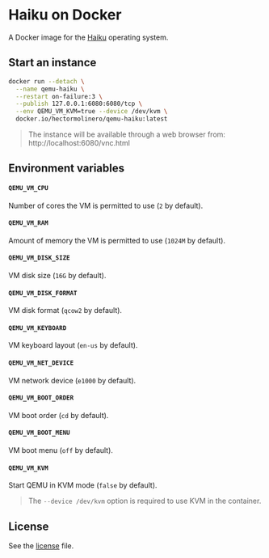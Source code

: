 # Haiku on Docker

A Docker image for the [Haiku](https://www.haiku-os.org) operating system.

## Start an instance
```sh
docker run --detach \
  --name qemu-haiku \
  --restart on-failure:3 \
  --publish 127.0.0.1:6080:6080/tcp \
  --env QEMU_VM_KVM=true --device /dev/kvm \
  docker.io/hectormolinero/qemu-haiku:latest
```
> The instance will be available through a web browser from: http://localhost:6080/vnc.html

## Environment variables
#### `QEMU_VM_CPU`
Number of cores the VM is permitted to use (`2` by default).

#### `QEMU_VM_RAM`
Amount of memory the VM is permitted to use (`1024M` by default).

#### `QEMU_VM_DISK_SIZE`
VM disk size (`16G` by default).

#### `QEMU_VM_DISK_FORMAT`
VM disk format (`qcow2` by default).

#### `QEMU_VM_KEYBOARD`
VM keyboard layout (`en-us` by default).

#### `QEMU_VM_NET_DEVICE`
VM network device (`e1000` by default).

#### `QEMU_VM_BOOT_ORDER`
VM boot order (`cd` by default).

#### `QEMU_VM_BOOT_MENU`
VM boot menu (`off` by default).

#### `QEMU_VM_KVM`
Start QEMU in KVM mode (`false` by default).
> The `--device /dev/kvm` option is required to use KVM in the container.

## License
See the [license](LICENSE.md) file.

